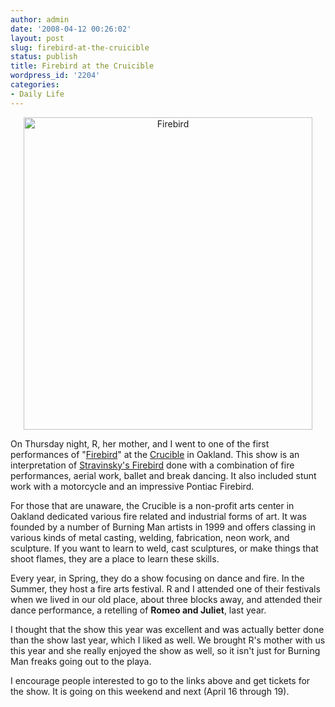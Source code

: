 ```yaml
---
author: admin
date: '2008-04-12 00:26:02'
layout: post
slug: firebird-at-the-cruicible
status: publish
title: Firebird at the Cruicible
wordpress_id: '2204'
categories:
- Daily Life
---
```

<p align="center"><a href="http://www.flickr.com/photos/albill/2406486917/" title="Firebird"><img src="http://farm3.static.flickr.com/2297/2406486917_711c7681c7.jpg" width="462" height="500" alt="Firebird" /></a></p>
On Thursday night, R, her mother, and I went to one of the first performances of "<a href="http://www.thecrucible.org/ballet/index.html">Firebird</a>" at the <a href="http://www.thecrucible.org/">Crucible</a> in Oakland. This show is an interpretation of <a href="http://en.wikipedia.org/wiki/The_Firebird">Stravinsky's Firebird</a> done with a combination of fire performances, aerial work, ballet and break dancing. It also included stunt work with a motorcycle and an impressive Pontiac Firebird. 

For those that are unaware, the Crucible is a non-profit arts center in Oakland dedicated various fire related and industrial forms of art. It was founded by a number of Burning Man artists in 1999 and offers classing in various kinds of metal casting, welding, fabrication, neon work, and sculpture. If you want to learn to weld, cast sculptures, or make things that shoot flames, they are a place to learn these skills. 

Every year, in Spring, they do a show focusing on dance and fire. In the Summer, they host a fire arts festival. R and I attended one of their festivals when we lived in our old place, about three blocks away, and attended their dance performance, a retelling of <strong>Romeo and Juliet</strong>, last year.

I thought that the show this year was excellent and was actually better done than the show last year, which I liked as well. We brought R's mother with us this year and she really enjoyed the show as well, so it isn't just for Burning Man freaks going out to the playa. 

I encourage people interested to go to the links above and get tickets for the show. It is going on this weekend and next (April 16 through 19). 
